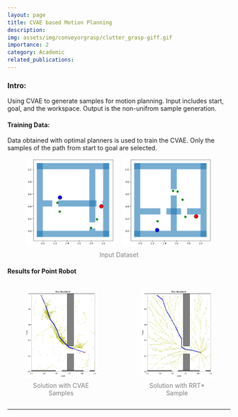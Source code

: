 ```yaml
---
layout: page
title: CVAE based Motion Planning
description: 
img: assets/img/conveyorgrasp/clutter_grasp-giff.gif
importance: 2
category: Academic
related_publications: 
---
```


### Intro:
Using CVAE to generate samples for motion planning. Input includes start, goal, and the workspace. Output is the non-unifrom sample generation.

#### Training Data:
Data obtained with optimal planners is used to train the CVAE. Only the samples of the path from start to goal are selected.

<center>
<figure style="text-align: center;">
    <div style="display: flex; justify-content: center; gap: 20px;">
        <img src="/assets/img/CVAE/input1.png" alt="Input 1" style="height:200px; width:200px;">
        <img src="/assets/img/CVAE/input2.png" alt="Input 2" style="height:200px; width:200px;">
    </div>
    <figcaption style="margin-top: 10px; font-size: 14px; color: gray;">Input Dataset</figcaption>
</figure>
</center>


#### Results for Point Robot
<center>
<div style="display: flex; justify-content: center; gap: 20px;">
    <figure style="text-align: center;">
        <img src="/assets/img/CVAE/decodersol.png" alt="Image 1" style="height:200px; width:200px;">
        <figcaption style="margin-top: 5px; font-size: 14px; color: gray;">Solution with CVAE Samples</figcaption>
    </figure>
    <figure style="text-align: center;">
        <img src="/assets/img/CVAE/rrtstarsol.png" alt="Image 2" style="height:200px; width:200px;">
        <figcaption style="margin-top: 5px; font-size: 14px; color: gray;">Solution with RRT* Sample</figcaption>
    </figure>
</div>
</center>


---


